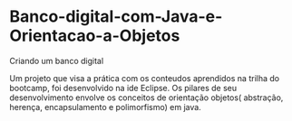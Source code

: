 # Banco-digital-com-Java-e-Orientacao-a-Objetos
Criando um banco digital

Um projeto que visa a prática com os conteudos aprendidos na trilha do bootcamp, foi desenvolvido na ide Eclipse. Os pilares de seu desenvolvimento envolve os conceitos de orientação objetos( abstração, herença, encapsulamento e polimorfismo) em java.

